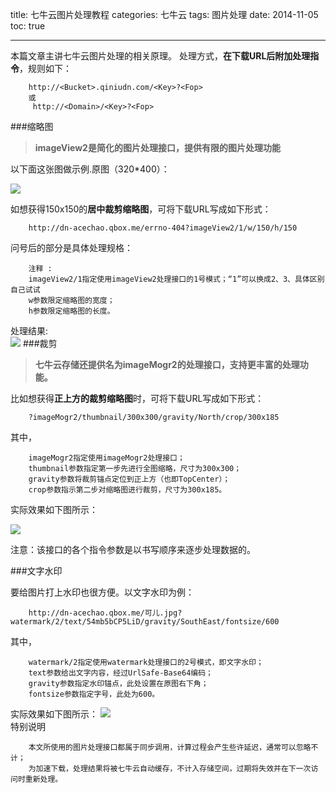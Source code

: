 title: 七牛云图片处理教程
categories: 七牛云
tags: 图片处理
date: 2014-11-05
toc: true

---
本篇文章主讲七牛云图片处理的相关原理。
处理方式，**在下载URL后附加处理指令**，规则如下：
```
    http://<Bucket>.qiniudn.com/<Key>?<Fop>
    或
     http://<Domain>/<Key>?<Fop>  
```  
<!--more-->  
###缩略图



><b> imageView2是简化的图片处理接口，提供有限的图片处理功能  </b>

 以下面这张图做示例.原图（320*400）：  

![](http://dn-acechao.qbox.me/可儿.jpg?imageView2/1/w/320/h/400)  

如想获得150x150的**居中裁剪缩略图**，可将下载URL写成如下形式：
```  
    http://dn-acechao.qbox.me/errno-404?imageView2/1/w/150/h/150  
 ```    

问号后的部分是具体处理规格：  
```  
    注释 :
    imageView2/1指定使用imageView2处理接口的1号模式；“1”可以换成2、3、具体区别自己试试
    w参数限定缩略图的宽度；
    h参数限定缩略图的长度。  
```    
处理结果:  
![](http://dn-acechao.qbox.me/可儿.jpg?imageView2/1/w/150/h/150)
###裁剪
><b>七牛云存储还提供名为imageMogr2的处理接口，支持更丰富的处理功能。</b>

比如想获得**正上方的裁剪缩略图**时，可将下载URL写成如下形式：
```  
    ?imageMogr2/thumbnail/300x300/gravity/North/crop/300x185
```  
其中，
```  
    imageMogr2指定使用imageMogr2处理接口；
    thumbnail参数指定第一步先进行全图缩略，尺寸为300x300；
    gravity参数将裁剪锚点定位到正上方（也即TopCenter）；
    crop参数指示第二步对缩略图进行裁剪，尺寸为300x185。
```  
实际效果如下图所示：  

![](http://dn-acechao.qbox.me/可儿.jpg?imageMogr2/thumbnail/300x300/gravity/North/crop/300x185)


注意：该接口的各个指令参数是以书写顺序来逐步处理数据的。

###文字水印

要给图片打上水印也很方便。以文字水印为例：   
```   
    http://dn-acechao.qbox.me/可儿.jpg?watermark/2/text/54mb5bCP5LiD/gravity/SouthEast/fontsize/600    
```  
其中，
```  
    watermark/2指定使用watermark处理接口的2号模式，即文字水印；
    text参数给出文字内容，经过UrlSafe-Base64编码；
    gravity参数指定水印锚点，此处设置在原图右下角；
    fontsize参数指定字号，此处为600。
```  
实际效果如下图所示：
![](http://dn-acechao.qbox.me/可儿.jpg?imageView2/1/w/480/h/320/q/95/format/JPEG|watermark/2/text/YWNlY2hhby5naXRodWIuaW8=/font/5b6u6L2v6ZuF6buR/fontsize/600/fill/I0ZGRkZGRg==/dissolve/100/gravity/SouthEast/dx/10/dy/10)  
特别说明
```  
    本文所使用的图片处理接口都属于同步调用，计算过程会产生些许延迟，通常可以忽略不计；
    为加速下载，处理结果将被七牛云自动缓存，不计入存储空间，过期将失效并在下一次访问时重新处理。
```  